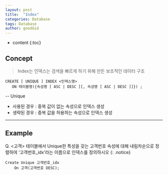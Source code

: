 ```yaml
---
layout: post
title:  "Index"
categories: Database
tags: Database
author: goodGid
---
```


* content
{:toc}


## Concept

> Index는 인덱스는 검색을 빠르게 하기 위해 만든 보조적인 데이터 구조

 ```
CREATE [ UNIQUE ] INDEX <인덱스명>
    ON 테이블명({속성명 [ ASC | DESC ][, 속성명 [ ASC | DESC ]]}) ;
```    
-- Unique

* 사용된 경우 : 중복 값이 없는 속성으로 인덱스 생성
* 생략된 경우 : 중복 값을 허용하는 속성으로 인덱스 생성

---

## Example

 Q. <고객> 테이블에서 Unique한 특성을 갖는 고객번호 속성에 대해 내림차순으로 정렬하여 ‘고객번호_idx’라는 이름으로 인덱스를 정의하시오
{: .notice}


```    
Create Unique 고객번호_idx
	On 고객(고객번호 DESC);
```    

